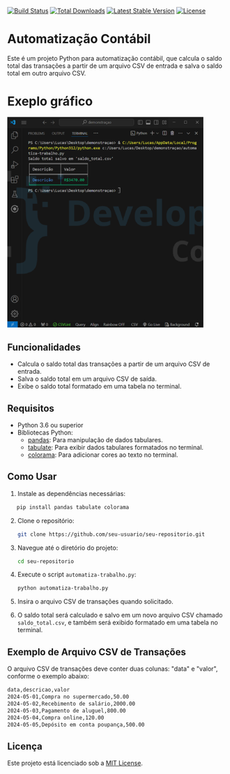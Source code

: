 [![Build Status](https://img.shields.io/badge/build-passing-brightgreen)](https://github.com/seu-usuario/seu-repositorio)
[![Total Downloads](https://img.shields.io/badge/downloads-100k-blue)](https://github.com/seu-usuario/seu-repositorio)
[![Latest Stable Version](https://img.shields.io/badge/version-1.0.0-orange)](https://github.com/seu-usuario/seu-repositorio)
[![License](https://img.shields.io/badge/license-MIT-green)](https://github.com/seu-usuario/seu-repositorio/blob/main/LICENSE)


# Automatização Contábil

Este é um projeto Python para automatização contábil, que calcula o saldo total das transações a partir de um arquivo CSV de entrada e salva o saldo total em outro arquivo CSV.

# Exeplo gráfico
<div>
  <img width=450 src='https://github.com/lucasbezerrapro/automa-o_de_demonstra-o_contabil/blob/main/Capturarexemploautoma%C3%A7%C3%A3o.PNG?raw=true'>
</div>

## Funcionalidades

- Calcula o saldo total das transações a partir de um arquivo CSV de entrada.
- Salva o saldo total em um arquivo CSV de saída.
- Exibe o saldo total formatado em uma tabela no terminal.

## Requisitos

- Python 3.6 ou superior
- Bibliotecas Python:
  - [pandas](https://pandas.pydata.org/): Para manipulação de dados tabulares.
  - [tabulate](https://pypi.org/project/tabulate/): Para exibir dados tabulares formatados no terminal.
  - [colorama](https://pypi.org/project/colorama/): Para adicionar cores ao texto no terminal.

## Como Usar

1. Instale as dependências necessárias:
```bash
   pip install pandas tabulate colorama
   ```

2. Clone o repositório:
   ```bash
   git clone https://github.com/seu-usuario/seu-repositorio.git
   ```

3. Navegue até o diretório do projeto:
   ```bash
   cd seu-repositorio
   ```

4. Execute o script `automatiza-trabalho.py`:
   ```bash
   python automatiza-trabalho.py
   ```

5. Insira o arquivo CSV de transações quando solicitado.

6. O saldo total será calculado e salvo em um novo arquivo CSV chamado `saldo_total.csv`, e também será exibido formatado em uma tabela no terminal.

## Exemplo de Arquivo CSV de Transações

O arquivo CSV de transações deve conter duas colunas: "data" e "valor", conforme o exemplo abaixo:

```csv
data,descricao,valor
2024-05-01,Compra no supermercado,50.00
2024-05-02,Recebimento de salário,2000.00
2024-05-03,Pagamento de aluguel,800.00
2024-05-04,Compra online,120.00
2024-05-05,Depósito em conta poupança,500.00
```

## Licença

Este projeto está licenciado sob a [MIT License](LICENSE).
